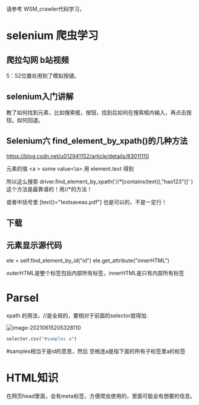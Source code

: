 请参考 WSM_crawler代码学习，

# selenium 爬虫学习

## 爬拉勾网 b站视频

5：52位置处用到了模拟按键。

## selenium入门讲解

教了如何找到元素，比如搜索框，按钮，找到后如何在搜索框内输入，再点击按钮。如何回退。

## Selenium六 find_element_by_xpath()的几种方法

https://blog.csdn.net/u012941152/article/details/83011110 

元素的值  \<a >  some value\<\\a\> 用 element.text 得到

所以这么搜索 driver.find_element_by_xpath('//*[contains(text(),"hao123")]' ) 这个方法是最靠谱的！用//\*的方法！

或者中括号里 [text()="testsaveas.pdf"] 也是可以的，不是一定行！

## 下载

## 元素显示源代码

ele = self.find_element_by_id("id")
ele.get_attribute("innerHTML")

outerHTML是整个标签包括内部所有标签，innerHTML是只有内部所有标签

# Parsel

xpath 的用法，//是全局的，要相对于前面的selector就得加. 

![image-20210615205328110](C:\Users\47219\AppData\Roaming\Typora\typora-user-images\image-20210615205328110.png)

```python
selector.css("#samples a")
```

#samples相当于是id的意思，然后 空格连a是指下面的所有子标签里a的标签

# HTML知识

在网页head里面，会有meta标签，方便爬虫使用的，里面可能会有想要的信息。
